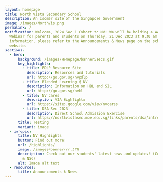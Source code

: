 ```yaml
---
layout: homepage
title: North Vista Secondary School
description: An Isomer site of the Singapore Government
image: /images/NorthVis.png
permalink: /
notification: Welcome, 2024 Sec 1 Cohort to NV! We will be holding a Welcome
  Webinar for parents and students on Thursday, 21 Dec 2023 at 9.30 am. For more
  information, please refer to the Announcements & News page on the school
  website.
sections:
  - hero:
      background: /images/Homepage/banner5secs.gif
      key_highlights:
        - title: PDLP Resource Site
          description: Resources and tutorials
          url: http://go.gov.sg/nvpdlp
        - title: Blended Learning @ NV
          description: Information on HBL and SIL
          url: http://go.gov.sg/nvbl
        - title: NV Cares
          description: VIA Highlights
          url: https://sites.google.com/view/nvcares
        - title: DSA-Sec 2023
          description: Direct School Admission Exercise
          url: https://northvistasec.moe.edu.sg/links/parents/dsa/introduction/
      title: Testing
      variant: image
  - infopic:
      title: NV Highlights
      button: Find out more!
      url: /highlights/
      image: /images/bannervrr.JPG
      description: Check out our students' latest news and updates! (Competitions, SYF
        & NSG)
      alt: Image alt text
  - resources:
      title: Announcements & News
---
```

